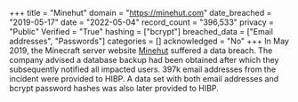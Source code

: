 +++
title = "Minehut"
domain = "https://minehut.com"
date_breached = "2019-05-17"
date = "2022-05-04"
record_count = "396,533"
privacy = "Public"
Verified = "True"
hashing = ["bcrypt"]
breached_data = ["Email addresses", "Passwords"]
categories = []
acknowledged = "No"
+++
In May 2019, the Minecraft server website <a href="https://minehut.com/" target="_blank" rel="noopener">Minehut</a> suffered a data breach. The company advised a database backup had been obtained after which they subsequently notified all impacted users. 397k email addresses from the incident were provided to HIBP. A data set with both email addresses and bcrypt password hashes was also later provided to HIBP.
